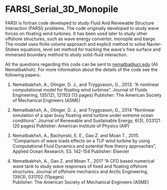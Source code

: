 # FARSI_Serial_3D_Monopile


FARSI is fortran code developed to study Fluid And Renewable Structure Interaction (FARSI) problems. 
The code originally developed to study wave forces on floating wind turbines. 
It has been used later to study other offshore structures, such as wave energy convertor, monopile and barge.
The model uses finite volume approach and explicit method to solve Navier-Stokes equations, level set method for tracking the wave's free surface and 
immersed boundary method to study solid-fluid interaction.

All the questions regarding this code can be sent to nematba@ucr.edu (Ali Nematbakhsh).
For more information about the details of the code see the following papers:

1.	Nematbakhsh, A., Olinger, D. J., and Tryggvason, G., 2013. “A nonlinear computational model for floating wind turbines”. Journal of Fluids Engineering, 135(12), 121103 (13 pages)
       Publisher: The American Society of Mechanical Engineers (ASME)

2.	Nematbakhsh, A., Olinger, D. J., and Tryggvason, G., 2014 “Nonlinear simulation of a spar buoy floating wind turbine under extreme ocean conditions”. Journal of Renewable and Sustainable Energy, 6(3), 033121 (20 pages) Publisher: American Institute of Physics (AIP)

3.	Nematbakhsh, A., Bachynski, E. E., Gao Z. and Moan T., 2015. “Comparison of wave loads effects on a TLP wind turbine by using Computational Fluid Dynamics and potential flow theory approaches”, Applied Ocean Research, 53. 142-154
       Publisher: Elsevier
       
4.	Nematbakhsh, A., Gao Z. and Moan T., 2017 “A CFD based numerical wave tank to study wave responses of fixed and floating offshore structures. Journal of offshore mechanics and Arctic Engineering, 139(3), 031702 (11pages)        
Publisher: The American Society of Mechanical Engineers (ASME)
